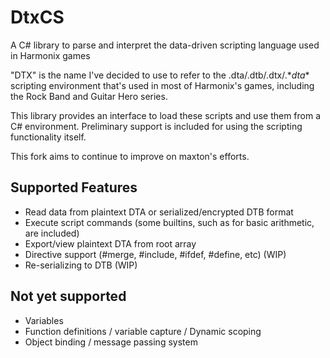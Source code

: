 # DtxCS
A C# library to parse and interpret the data-driven scripting language used in Harmonix games

"DTX" is the name I've decided to use to refer to the .dta/.dtb/.dtx/.\*_dta_\* scripting environment that's used in most of Harmonix's games,
including the Rock Band and Guitar Hero series.

This library provides an interface to load these scripts and use them from a C# environment. Preliminary support is included for using
the scripting functionality itself.

This fork aims to continue to improve on maxton's efforts.

## Supported Features
- Read data from plaintext DTA or serialized/encrypted DTB format
- Execute script commands (some builtins, such as for basic arithmetic, are included)
- Export/view plaintext DTA from root array
- Directive support (#merge, #include, #ifdef, #define, etc) (WIP)
- Re-serializing to DTB (WIP)

## Not yet supported
- Variables
- Function definitions / variable capture / Dynamic scoping
- Object binding / message passing system